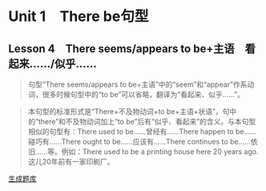 ﻿ # Unit 1　There be句型
 ## Lesson 4　There seems/appears to be+主语　看起来……/似乎……
 
> 句型“There seems/appears to be+主语”中的“seem”和“appear”作系动词，很多时候句型中的“to be”可以省略，翻译为“看起来、似乎……”。

> 本句型的标准形式是“There+不及物动词+to be+主语+状语”，句中的“there”和不及物动词加上“to be”后有“似乎、看起来”的含义。与本句型相似的句型有：There used to be……曾经有……There happen to be……碰巧有……There ought to be……应该有……There continues to be……依旧……等。例如：There used to be a printing house here 20 years ago.这儿20年前有一家印刷厂。


 [生成题库](./sentence/f004.json)